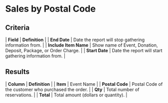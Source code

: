 # Sales by Postal Code

## Criteria

| **Field** | **Definition** |
| **End Date** | Date the report will stop gathering information from. |
| **Include Item Name** | Show name of Event, Donation, Deposit, Package, or Order Charge. |
| **Start Date** | Date the report will start gathering information from. |

## Results

| **Column** | **Definition** |
| **Item** | Event Name |
| **Postal Code** | Postal Code of the customer who purchased the order. |
| **Qty** | Total number of reservations. |
| **Total** | Total amount \(dollars or quantity\). |

